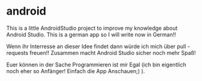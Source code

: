 # android
This is a little AndroidStudio project to improve my knowledge about Android Studio.
This is a german app so I will write now in German!!

Wenn ihr Interresse an dieser Idee findet dann würde ich mich über pull - requests freuen!!
Zusammen macht Android Studio sicher noch mehr Spaß!

Euer können in der Sache Programmieren ist mir Egal (ich bin eigentlich noch eher so Anfänger! Einfach die App Anschauen;) ).

